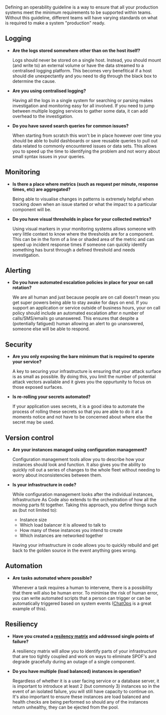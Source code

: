 Defining an operability guideline is a way to ensure that all your production
systems meet the minimum requirements to be supported within teams. Without this
guideline, different teams will have varying standards on what is required to
make a system "production" ready.

## Logging

- **Are the logs stored somewhere other than on the host itself?**

  Logs should never be stored on a single host. Instead, you should mount (and
  write to) an  external volume or have the data streamed to a centralised
  logging platform.  This becomes very benefitical if a host should die
  unexpectantly and you need to dig through the black box to determine the
  cause.

- **Are you using centralised logging?**

  Having all the logs in a single system for searching or parsing makes
  investigation and monitoring easy for all involved. If you need to jump
  between multiple logging services to gather some data, it can add overhead to
  the investigation.

- **Do you have saved search queries for common issues?**

  When starting from scratch this won't be in place however over time you should
  be able to build dashboards or save reusable queries to pull out data related
  to commonly encountered issues or data sets. This allows you to speed up the
  time to identifying the problem and not worry about small syntax issues in
  your queries.

## Monitoring

- **Is there a place where metrics (such as request per minute, response times,
  etc) are aggregated?**

  Being able to visualise changes in patterns is extremely helpful when tracking
  down when an issue started or what the impact to a particular component will
  be.

- **Do you have visual thresholds in place for your collected metrics?**

  Using visual markers in your monitoring systems allows someone with very
  little context to know where the thresholds are for a component. This can be
  in the form of a line or shaded area of the metric and can speed up incident
  response times if someone can quickly identify something has burst through a
  defined threshold and needs investigation.

## Alerting

- **Do you have automated escalation policies in place for your on call
  rotation?**

  We are all human and just because people are on call doesn't mean you get
  super powers being able to stay awake for days on end. If you support an
  application or service outside of business hours, your on call policy should
  include an automated escalation after _n_ number of calls/SMS/emails go
  unanswered. This ensures that despite a (potentially fatigued) human allowing
  an alert to go unanswered, someone else will be able to respond.

## Security

- **Are you only exposing the bare minimum that is required to operate your
  service?**

  A key to securing your infrastructure is ensuring that your attack surface is
  as small as possible. By doing this, you limit the number of potential attack
  vectors available and it gives you the oppurtunity to focus on those exposed
  surfaces.

- **Is re-rolling your secrets automated?**

  If your application uses secrets, it is a good idea to automate the process of
  rolling these secrets so that you are able to do it at a moments notice and
  not have to be concerned about where else the secret may be used.

## Version control

- **Are your instances managed using configuration management?**

  Configuration management tools allow you to describe how your instances
  should look and function. It also gives you the ability to quickly roll out a
  series of changes to the whole fleet without needing to worry about
  inconsistencies between them.

- **Is your infrastructure in code?**

  While configuration management looks after the individual instances,
  Infrastructure As Code also extends to the orchestration of how all the moving
  parts fit together. Taking this approach, you define things such as (but not
  limited to):

    - Instance size
    - Which load balancer it is allowed to talk to
    - How many of these instances you intend to create
    - Which instances are networked together

  Having your infrastructure in code allows you to quickly rebuild and get back
  to the golden source in the event anything goes wrong.

## Automation

- **Are tasks automated where possible?**

  Whenever a task requires a human to intervene, there is a possibility that
  there will also be human error. To minimise the risk of human error, you can
  write automated scripts that a person can trigger or can be automatically
  triggered based on system events
  ([ChatOps](https://speakerdeck.com/jnewland/chatops-at-github) is a great
  example of this).

## Resiliency

- **Have you created a [resilency
  matrix](https://speakerdeck.com/sirupsen/dockercon-2015-resilient-routing-and-discovery)
  and addressed single points of failure?**

  A resiliency matrix will allow you to identify parts of your infrastructure
  that are too tightly coupled and work on ways to eliminate SPOF's and degrade
  gracefully during an outage of a single component.

- **Do you have multiple (load balanced) instances in operation?**

  Regardless of whether it is a user facing service or a database
  server, it is important to introduce at least 2 (but commonly 3) instances so
  in the event of an isolated failure, you will still have capacity to continue
  on. It's also important to ensure these instances are load balanced and health
  checks are being performed so should any of the instances return unhealthy,
  they can be ejected from the pool.

